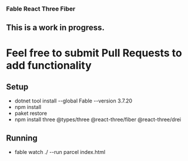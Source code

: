 ### Fable React Three Fiber
## This is a work in progress. 

# Feel free to submit Pull Requests to add functionality


## Setup
* dotnet tool install --global Fable --version 3.7.20
* npm install
* paket restore
* npm install three @types/three @react-three/fiber @react-three/drei
## Running
* fable watch ./ --run parcel index.html
